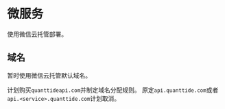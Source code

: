 # 微服务

使用微信云托管部署。

## 域名

暂时使用微信云托管默认域名。

计划购买`quanttideapi.com`并制定域名分配规则。
原定`api.quanttide.com`或者`api.<service>.quanttide.com`计划取消。
